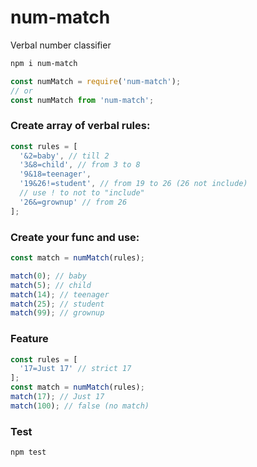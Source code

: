 # num-match
Verbal number classifier

```sh
npm i num-match
```

```javascript
const numMatch = require('num-match');
// or
const numMatch from 'num-match';
```

### Create array of verbal rules:
```javascript
const rules = [
  '&2=baby', // till 2
  '3&8=child', // from 3 to 8
  '9&18=teenager',
  '19&26!=student', // from 19 to 26 (26 not include)
  // use ! to not to "include"
  '26&=grownup' // from 26
];
```

### Create your func and use:
```javascript
const match = numMatch(rules);

match(0); // baby
match(5); // child
match(14); // teenager
match(25); // student
match(99); // grownup
```

### Feature
```javascript
const rules = [
  '17=Just 17' // strict 17
];
const match = numMatch(rules);
match(17); // Just 17
match(100); // false (no match)
```

### Test
```sh
npm test
```